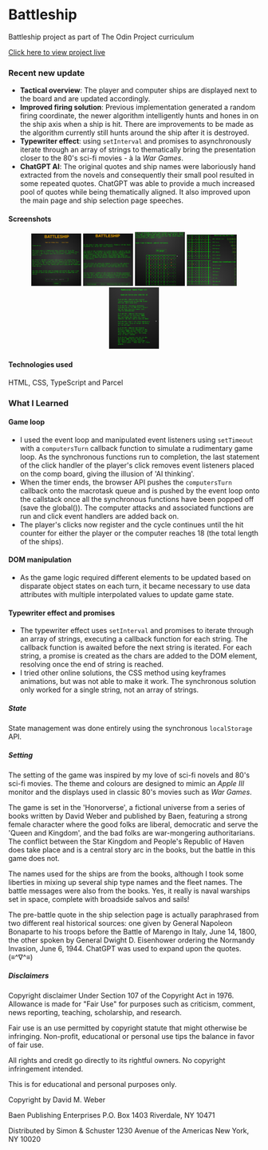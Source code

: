 # Battleship

Battleship project as part of The Odin Project curriculum

[Click here to view project live](https://athma-vasi.github.io/Battleship/)

### Recent new update

- **Tactical overview**: The player and computer ships are displayed next to the board and are updated accordingly.
- **Improved firing solution**: Previous implementation generated a random firing coordinate, the newer algorithm intelligently hunts and hones in on the ship axis when a ship is hit. There are improvements to be made as the algorithm currently still hunts around the ship after it is destroyed.
- **Typewriter effect**: using `setInterval` and promises to asynchronously iterate through an array of strings to thematically bring the presentation closer to the 80's sci-fi movies - à la _War Games_.
- **ChatGPT AI**: The original quotes and ship names were laboriously hand extracted from the novels and consequently their small pool resulted in some repeated quotes. ChatGPT was able to provide a much increased pool of quotes while being thematically aligned. It also improved upon the main page and ship selection page speeches.

#### Screenshots

<div align="center">
  <img src="src/assets/main-page.png" alt="main page" width="100px"></img>
  <img src="src/assets/pre-battle-1.png" alt="ship selection" width="100px"></img>
  <img src="src/assets/pre-battle-2.png" alt="ship selection" width="100px"></img>
  <img src="src/assets/battle-1.png" alt="battle" width="100px"></img>
  <img src="src/assets/battle-2.png" alt="battle" width="100px"></img>
</div>

#### Technologies used

HTML, CSS, TypeScript and Parcel

### What I Learned

#### Game loop

- I used the event loop and manipulated event listeners using `setTimeout` with a `computersTurn` callback function to simulate a rudimentary game loop. As the synchronous functions run to completion, the last statement of the click handler of the player's click removes event listeners placed on the comp board, giving the illusion of 'AI thinking'.
- When the timer ends, the browser API pushes the `computersTurn` callback onto the macrotask queue and is pushed by the event loop onto the callstack once all the synchronous functions have been popped off (save the global()). The computer attacks and associated functions are run and click event handlers are added back on.
- The player's clicks now register and the cycle continues until the hit counter for either the player or the computer reaches 18 (the total length of the ships).

#### DOM manipulation

- As the game logic required different elements to be updated based on disparate object states on each turn, it became necessary to use data attributes with multiple interpolated values to update game state.

#### Typewriter effect and promises

- The typewriter effect uses `setInterval` and promises to iterate through an array of strings, executing a callback function for each string. The callback function is awaited before the next string is iterated. For each string, a promise is created as the chars are added to the DOM element, resolving once the end of string is reached.
- I tried other online solutions, the CSS method using keyframes animations, but was not able to make it work. The synchronous solution only worked for a single string, not an array of strings.

##### State

State management was done entirely using the synchronous `localStorage` API.

##### Setting

The setting of the game was inspired by my love of sci-fi novels and 80's sci-fi movies. The theme and colours are designed to mimic an _Apple III_ monitor and the displays used in classic 80's movies such as _War Games_.

The game is set in the 'Honorverse', a fictional universe from a series of books written by David Weber and published by Baen, featuring a strong female character where the good folks are liberal, democratic and serve the 'Queen and Kingdom', and the bad folks are war-mongering authoritarians. The conflict between the Star Kingdom and People's Republic of Haven does take place and is a central story arc in the books, but the battle in this game does not.

The names used for the ships are from the books, although I took some liberties in mixing up several ship type names and the fleet names. The battle messages were also from the books. Yes, it really is naval warships set in space, complete with broadside salvos and sails!

The pre-battle quote in the ship selection page is actually paraphrased from two different real historical sources: one given by General Napoleon Bonaparte to his troops before the Battle of Marengo in Italy, June 14, 1800, the other spoken by General Dwight D. Eisenhower ordering the Normandy Invasion, June 6, 1944. ChatGPT was used to expand upon the quotes. (≡^∇^≡)

##### Disclaimers

Copyright disclaimer Under Section 107 of the Copyright Act in 1976. Allowance is made for "Fair Use" for purposes such as criticism, comment, news reporting, teaching, scholarship, and research.

Fair use is an use permitted by copyright statute that might otherwise be infringing. Non-profit, educational or personal use tips the balance in favor of fair use.

All rights and credit go directly to its rightful owners. No copyright infringement intended.

This is for educational and personal purposes only.

Copyright by David M. Weber

Baen Publishing Enterprises
P.O. Box 1403
Riverdale, NY 10471

Distributed by Simon & Schuster
1230 Avenue of the Americas
New York, NY 10020

